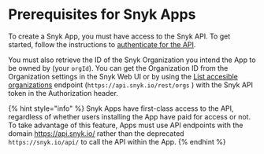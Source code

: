 # Prerequisites for Snyk Apps

To create a Snyk App, you must have access to the Snyk API. To get started, follow the instructions to [authenticate for the API](../../authentication-for-api/).

You must also retrieve the ID of the Snyk Organization you intend the App to be owned by (your `orgId`). You can get the Organization ID from the Organization settings in the Snyk Web UI or by using the [List accesible organizations](../../reference/orgs.md#get-orgs) endpoint (`https://api.snyk.io/rest/orgs` ) with the Snyk API token in the Authorization header.

{% hint style="info" %}
Snyk Apps have first-class access to the API, regardless of whether users installing the App have paid for access or not. To take advantage of this feature, Apps must use API endpoints with the domain https://api.snyk.io/ rather than the deprecated `https://snyk.io/api/` to call the API within the App.
{% endhint %}
